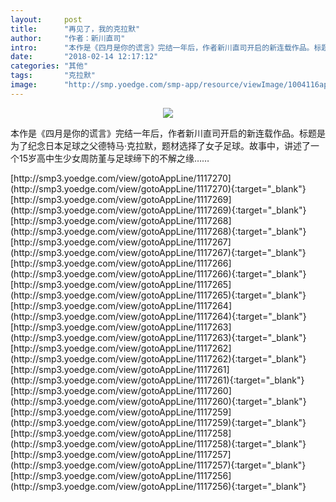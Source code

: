 ```yaml
---
layout:     post
title:      "再见了，我的克拉默"
author:     "作者：新川直司"
intro:      "本作是《四月是你的谎言》完结一年后，作者新川直司开启的新连载作品。标题是为了纪念日本足球之父德特马·克拉默，题材选择了女子足球。故事中，讲述了一个15岁高中生少女周防堇与足球缔下的不解之缘……"
date:       "2018-02-14 12:17:12"
categories: "其他"
tags:       "克拉默"
image:      "http://smp.yoedge.com/smp-app/resource/viewImage/1004116appline.png"
---
```

<div style="text-align: center">
<p><img src="http://smp.yoedge.com/smp-app/resource/viewImage/1004116appline.png"/></p>
</div>
<p class="post-meta">
<span>本作是《四月是你的谎言》完结一年后，作者新川直司开启的新连载作品。标题是为了纪念日本足球之父德特马·克拉默，题材选择了女子足球。故事中，讲述了一个15岁高中生少女周防堇与足球缔下的不解之缘……</span>
</p>
[http://smp3.yoedge.com/view/gotoAppLine/1117270](http://smp3.yoedge.com/view/gotoAppLine/1117270){:target="_blank"}
[http://smp3.yoedge.com/view/gotoAppLine/1117269](http://smp3.yoedge.com/view/gotoAppLine/1117269){:target="_blank"}
[http://smp3.yoedge.com/view/gotoAppLine/1117268](http://smp3.yoedge.com/view/gotoAppLine/1117268){:target="_blank"}
[http://smp3.yoedge.com/view/gotoAppLine/1117267](http://smp3.yoedge.com/view/gotoAppLine/1117267){:target="_blank"}
[http://smp3.yoedge.com/view/gotoAppLine/1117266](http://smp3.yoedge.com/view/gotoAppLine/1117266){:target="_blank"}
[http://smp3.yoedge.com/view/gotoAppLine/1117265](http://smp3.yoedge.com/view/gotoAppLine/1117265){:target="_blank"}
[http://smp3.yoedge.com/view/gotoAppLine/1117264](http://smp3.yoedge.com/view/gotoAppLine/1117264){:target="_blank"}
[http://smp3.yoedge.com/view/gotoAppLine/1117263](http://smp3.yoedge.com/view/gotoAppLine/1117263){:target="_blank"}
[http://smp3.yoedge.com/view/gotoAppLine/1117262](http://smp3.yoedge.com/view/gotoAppLine/1117262){:target="_blank"}
[http://smp3.yoedge.com/view/gotoAppLine/1117261](http://smp3.yoedge.com/view/gotoAppLine/1117261){:target="_blank"}
[http://smp3.yoedge.com/view/gotoAppLine/1117260](http://smp3.yoedge.com/view/gotoAppLine/1117260){:target="_blank"}
[http://smp3.yoedge.com/view/gotoAppLine/1117259](http://smp3.yoedge.com/view/gotoAppLine/1117259){:target="_blank"}
[http://smp3.yoedge.com/view/gotoAppLine/1117258](http://smp3.yoedge.com/view/gotoAppLine/1117258){:target="_blank"}
[http://smp3.yoedge.com/view/gotoAppLine/1117257](http://smp3.yoedge.com/view/gotoAppLine/1117257){:target="_blank"}
[http://smp3.yoedge.com/view/gotoAppLine/1117256](http://smp3.yoedge.com/view/gotoAppLine/1117256){:target="_blank"}


